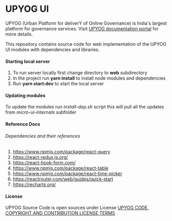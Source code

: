 # UPYOG UI
UPYOG (Urban Platform for deliverY of Online Governance) is India's largest platform for governance services. Visit [UPYOG documentation portal](https://upyog-docs.gitbook.io/upyog-v-1.0/) for more details.

This repository contains source code for web implementation of the UPYOG UI modules with dependencies and libraries.

#### Starting local server
1. To run server locally first change directory to **web** subdirectory
1. In the project run **yarn install** to install node modules and dependencies 
1. Run **yarn start:dev** to start the local server

#### Updating modules
To update the modules run *install-dep.sh* script this will pull all the updates from *micro-ui-internals* subfolder

#### Reference Docs



###### Dependencies and their references
1. https://www.npmjs.com/package/react-query
2. https://react-redux.js.org/
3. https://react-hook-form.com/
4. https://www.npmjs.com/package/react-table
5. https://www.npmjs.com/package/react-time-picker
6. https://reactrouter.com/web/guides/quick-start
7. https://recharts.org/

#### License
UPYOG Source Code is open sources under License [UPYOG CODE, COPYRIGHT AND CONTRIBUTION LICENSE TERMS](https://upyog.niua.org/employee/Upyog%20Code%20and%20Copyright%20License_v1.pdf)
